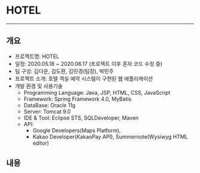# HOTEL
-----------------------------------------------
## 개요
* 프로젝트명: HOTEL
* 일정: 2020.05.18 ~ 2020.06.17 (프로젝트 이후 혼자 코드 수정 중)
* 팀 구성: 김다운, 김도환, 김민경(팀장), 박민주
* 프로젝트 소개: 호텔 객실 예약 시스템이 구현된 웹 애플리케이션 
* 개발 환경 및 사용기술
  - Programming Language: Java, JSP, HTML, CSS, JavaScript
  - Framework: Spring Framework 4.0, MyBatis
  - DataBase: Oracle 11g
  - Server: Tomcat 9.0
  - IDE & Tool: Eclipse STS, SQLDeveloper, Maven
  - API:
    - Google Developers(Maps Platform), 
    - Kakao Developer(KakaoPay API), Summernote(Wysiwyg HTML editor)
## 내용
